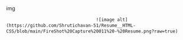 img

                                      ![image alt](https://github.com/Shrutichavan-51/Resume__HTML-CSS/blob/main/FireShot%20Capture%20011%20-%20Resume.png?raw=true)
